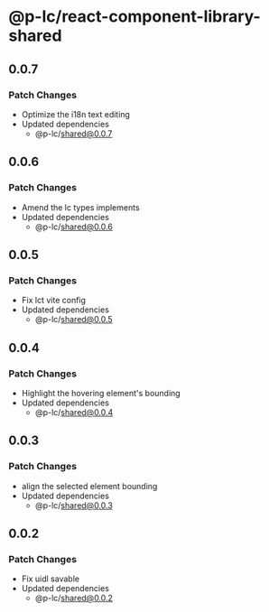 # @p-lc/react-component-library-shared

## 0.0.7

### Patch Changes

- Optimize the i18n text editing
- Updated dependencies
  - @p-lc/shared@0.0.7

## 0.0.6

### Patch Changes

- Amend the lc types implements
- Updated dependencies
  - @p-lc/shared@0.0.6

## 0.0.5

### Patch Changes

- Fix lct vite config
- Updated dependencies
  - @p-lc/shared@0.0.5

## 0.0.4

### Patch Changes

- Highlight the hovering element's bounding
- Updated dependencies
  - @p-lc/shared@0.0.4

## 0.0.3

### Patch Changes

- align the selected element bounding
- Updated dependencies
  - @p-lc/shared@0.0.3

## 0.0.2

### Patch Changes

- Fix uidl savable
- Updated dependencies
  - @p-lc/shared@0.0.2
